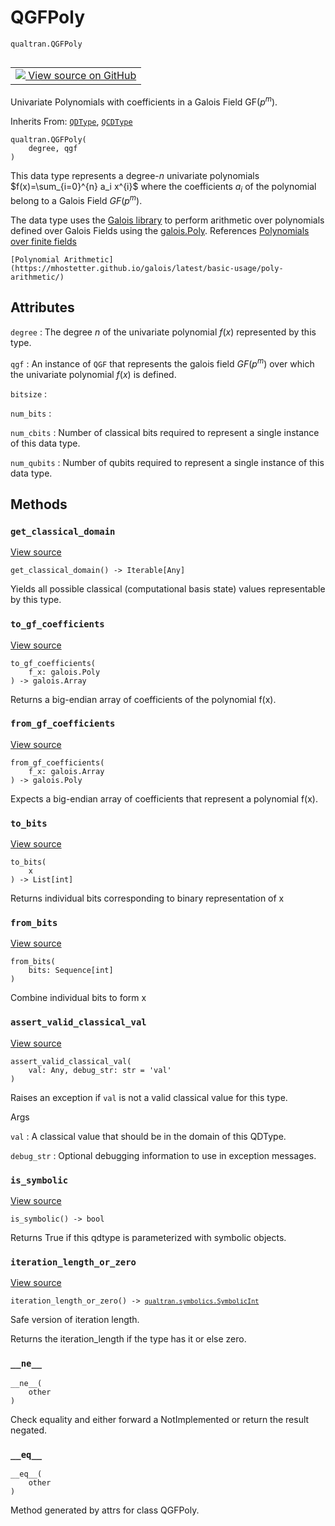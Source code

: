 # QGFPoly
`qualtran.QGFPoly`


<table class="tfo-notebook-buttons tfo-api nocontent" align="left">
<td>
  <a target="_blank" href="https://github.com/quantumlib/Qualtran/blob/main/qualtran/_infra/data_types.py#L1060-L1159">
    <img src="https://www.tensorflow.org/images/GitHub-Mark-32px.png" />
    View source on GitHub
  </a>
</td>
</table>



Univariate Polynomials with coefficients in a Galois Field GF($p^m$).

Inherits From: [`QDType`](../qualtran/QDType.md), [`QCDType`](../qualtran/QCDType.md)

<pre class="devsite-click-to-copy prettyprint lang-py tfo-signature-link">
<code>qualtran.QGFPoly(
    degree, qgf
)
</code></pre>



<!-- Placeholder for "Used in" -->

This data type represents a degree-$n$ univariate polynomials
$f(x)=\sum_{i=0}^{n} a_i x^{i}$ where the coefficients $a_{i}$ of the polynomial
belong to a Galois Field $GF(p^{m})$.

The data type uses the [Galois library](https://mhostetter.github.io/galois/latest/) to
perform arithmetic over polynomials defined over Galois Fields using the
[galois.Poly](https://mhostetter.github.io/galois/latest/api/galois.Poly/).
References
    [Polynomials over finite fields](https://mhostetter.github.io/galois/latest/api/galois.Poly/)

    [Polynomial Arithmetic](https://mhostetter.github.io/galois/latest/basic-usage/poly-arithmetic/)



<h2 class="add-link">Attributes</h2>

`degree`<a id="degree"></a>
: The degree $n$ of the univariate polynomial $f(x)$ represented by this type.

`qgf`<a id="qgf"></a>
: An instance of `QGF` that represents the galois field $GF(p^m)$ over which the
  univariate polynomial $f(x)$ is defined.

`bitsize`<a id="bitsize"></a>
: &nbsp;

`num_bits`<a id="num_bits"></a>
: &nbsp;

`num_cbits`<a id="num_cbits"></a>
: Number of classical bits required to represent a single instance of this data type.

`num_qubits`<a id="num_qubits"></a>
: Number of qubits required to represent a single instance of this data type.




## Methods

<h3 id="get_classical_domain"><code>get_classical_domain</code></h3>

<a target="_blank" class="external" href="https://github.com/quantumlib/Qualtran/blob/main/qualtran/_infra/data_types.py#L1096-L1104">View source</a>

<pre class="devsite-click-to-copy prettyprint lang-py tfo-signature-link">
<code>get_classical_domain() -> Iterable[Any]
</code></pre>

Yields all possible classical (computational basis state) values representable by this type.


<h3 id="to_gf_coefficients"><code>to_gf_coefficients</code></h3>

<a target="_blank" class="external" href="https://github.com/quantumlib/Qualtran/blob/main/qualtran/_infra/data_types.py#L1110-L1114">View source</a>

<pre class="devsite-click-to-copy prettyprint lang-py tfo-signature-link">
<code>to_gf_coefficients(
    f_x: galois.Poly
) -> galois.Array
</code></pre>

Returns a big-endian array of coefficients of the polynomial f(x).


<h3 id="from_gf_coefficients"><code>from_gf_coefficients</code></h3>

<a target="_blank" class="external" href="https://github.com/quantumlib/Qualtran/blob/main/qualtran/_infra/data_types.py#L1116-L1118">View source</a>

<pre class="devsite-click-to-copy prettyprint lang-py tfo-signature-link">
<code>from_gf_coefficients(
    f_x: galois.Array
) -> galois.Poly
</code></pre>

Expects a big-endian array of coefficients that represent a polynomial f(x).


<h3 id="to_bits"><code>to_bits</code></h3>

<a target="_blank" class="external" href="https://github.com/quantumlib/Qualtran/blob/main/qualtran/_infra/data_types.py#L1120-L1124">View source</a>

<pre class="devsite-click-to-copy prettyprint lang-py tfo-signature-link">
<code>to_bits(
    x
) -> List[int]
</code></pre>

Returns individual bits corresponding to binary representation of x


<h3 id="from_bits"><code>from_bits</code></h3>

<a target="_blank" class="external" href="https://github.com/quantumlib/Qualtran/blob/main/qualtran/_infra/data_types.py#L1126-L1129">View source</a>

<pre class="devsite-click-to-copy prettyprint lang-py tfo-signature-link">
<code>from_bits(
    bits: Sequence[int]
)
</code></pre>

Combine individual bits to form x


<h3 id="assert_valid_classical_val"><code>assert_valid_classical_val</code></h3>

<a target="_blank" class="external" href="https://github.com/quantumlib/Qualtran/blob/main/qualtran/_infra/data_types.py#L1131-L1145">View source</a>

<pre class="devsite-click-to-copy prettyprint lang-py tfo-signature-link">
<code>assert_valid_classical_val(
    val: Any, debug_str: str = &#x27;val&#x27;
)
</code></pre>

Raises an exception if `val` is not a valid classical value for this type.


Args

`val`
: A classical value that should be in the domain of this QDType.

`debug_str`
: Optional debugging information to use in exception messages.




<h3 id="is_symbolic"><code>is_symbolic</code></h3>

<a target="_blank" class="external" href="https://github.com/quantumlib/Qualtran/blob/main/qualtran/_infra/data_types.py#L1147-L1149">View source</a>

<pre class="devsite-click-to-copy prettyprint lang-py tfo-signature-link">
<code>is_symbolic() -> bool
</code></pre>

Returns True if this qdtype is parameterized with symbolic objects.


<h3 id="iteration_length_or_zero"><code>iteration_length_or_zero</code></h3>

<a target="_blank" class="external" href="https://github.com/quantumlib/Qualtran/blob/main/qualtran/_infra/data_types.py#L1151-L1156">View source</a>

<pre class="devsite-click-to-copy prettyprint lang-py tfo-signature-link">
<code>iteration_length_or_zero() -> <a href="../qualtran/symbolics/SymbolicInt.html"><code>qualtran.symbolics.SymbolicInt</code></a>
</code></pre>

Safe version of iteration length.

Returns the iteration_length if the type has it or else zero.

<h3 id="__ne__"><code>__ne__</code></h3>

<pre class="devsite-click-to-copy prettyprint lang-py tfo-signature-link">
<code>__ne__(
    other
)
</code></pre>

Check equality and either forward a NotImplemented or return the result negated.


<h3 id="__eq__"><code>__eq__</code></h3>

<pre class="devsite-click-to-copy prettyprint lang-py tfo-signature-link">
<code>__eq__(
    other
)
</code></pre>

Method generated by attrs for class QGFPoly.




